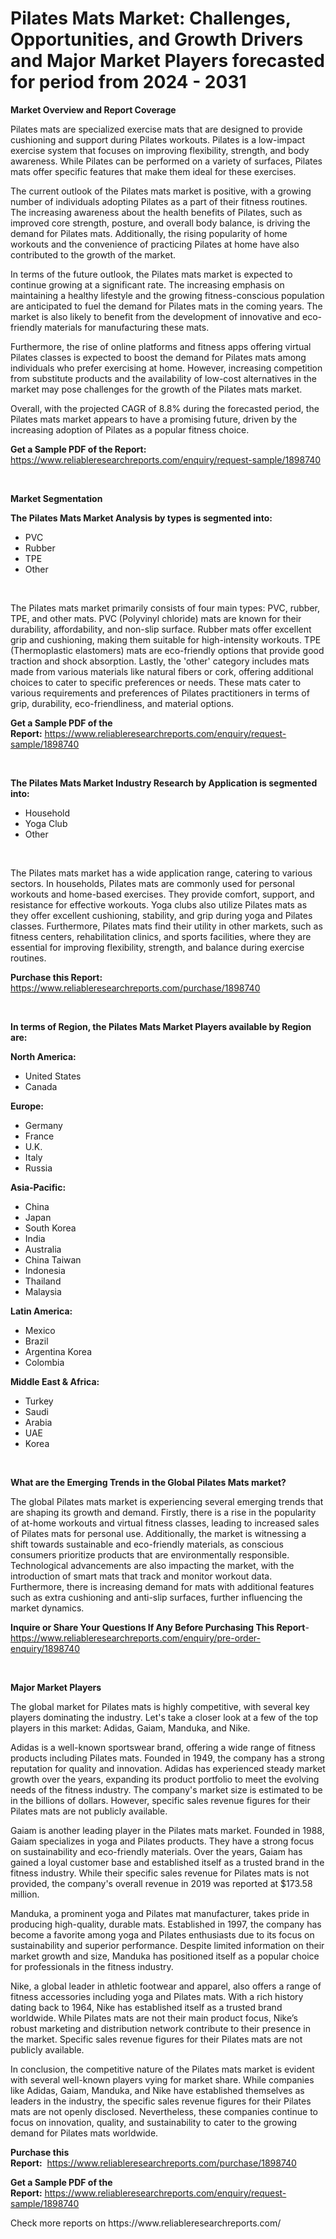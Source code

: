 <p><h1>Pilates Mats Market: Challenges, Opportunities, and Growth Drivers and Major Market Players forecasted for period from 2024 - 2031</h1></p><p><strong>Market Overview and Report Coverage</strong></p>
<p><p>Pilates mats are specialized exercise mats that are designed to provide cushioning and support during Pilates workouts. Pilates is a low-impact exercise system that focuses on improving flexibility, strength, and body awareness. While Pilates can be performed on a variety of surfaces, Pilates mats offer specific features that make them ideal for these exercises.</p><p>The current outlook of the Pilates mats market is positive, with a growing number of individuals adopting Pilates as a part of their fitness routines. The increasing awareness about the health benefits of Pilates, such as improved core strength, posture, and overall body balance, is driving the demand for Pilates mats. Additionally, the rising popularity of home workouts and the convenience of practicing Pilates at home have also contributed to the growth of the market.</p><p>In terms of the future outlook, the Pilates mats market is expected to continue growing at a significant rate. The increasing emphasis on maintaining a healthy lifestyle and the growing fitness-conscious population are anticipated to fuel the demand for Pilates mats in the coming years. The market is also likely to benefit from the development of innovative and eco-friendly materials for manufacturing these mats.</p><p>Furthermore, the rise of online platforms and fitness apps offering virtual Pilates classes is expected to boost the demand for Pilates mats among individuals who prefer exercising at home. However, increasing competition from substitute products and the availability of low-cost alternatives in the market may pose challenges for the growth of the Pilates mats market.</p><p>Overall, with the projected CAGR of 8.8% during the forecasted period, the Pilates mats market appears to have a promising future, driven by the increasing adoption of Pilates as a popular fitness choice.</p></p>
<p><strong>Get a Sample PDF of the Report:</strong> <a href="https://www.reliableresearchreports.com/enquiry/request-sample/1898740">https://www.reliableresearchreports.com/enquiry/request-sample/1898740</a></p>
<p>&nbsp;</p>
<p><strong>Market Segmentation</strong></p>
<p><strong>The Pilates Mats Market Analysis by types is segmented into:</strong></p>
<p><ul><li>PVC</li><li>Rubber</li><li>TPE</li><li>Other</li></ul></p>
<p>&nbsp;</p>
<p><p>The Pilates mats market primarily consists of four main types: PVC, rubber, TPE, and other mats. PVC (Polyvinyl chloride) mats are known for their durability, affordability, and non-slip surface. Rubber mats offer excellent grip and cushioning, making them suitable for high-intensity workouts. TPE (Thermoplastic elastomers) mats are eco-friendly options that provide good traction and shock absorption. Lastly, the 'other' category includes mats made from various materials like natural fibers or cork, offering additional choices to cater to specific preferences or needs. These mats cater to various requirements and preferences of Pilates practitioners in terms of grip, durability, eco-friendliness, and material options.</p></p>
<p><strong>Get a Sample PDF of the Report:</strong>&nbsp;<a href="https://www.reliableresearchreports.com/enquiry/request-sample/1898740">https://www.reliableresearchreports.com/enquiry/request-sample/1898740</a></p>
<p>&nbsp;</p>
<p><strong>The Pilates Mats Market Industry Research by Application is segmented into:</strong></p>
<p><ul><li>Household</li><li>Yoga Club</li><li>Other</li></ul></p>
<p>&nbsp;</p>
<p><p>The Pilates mats market has a wide application range, catering to various sectors. In households, Pilates mats are commonly used for personal workouts and home-based exercises. They provide comfort, support, and resistance for effective workouts. Yoga clubs also utilize Pilates mats as they offer excellent cushioning, stability, and grip during yoga and Pilates classes. Furthermore, Pilates mats find their utility in other markets, such as fitness centers, rehabilitation clinics, and sports facilities, where they are essential for improving flexibility, strength, and balance during exercise routines.</p></p>
<p><strong>Purchase this Report:</strong>&nbsp; <a href="https://www.reliableresearchreports.com/purchase/1898740">https://www.reliableresearchreports.com/purchase/1898740</a></p>
<p>&nbsp;</p>
<p><strong>In terms of Region, the Pilates Mats Market Players available by Region are:</strong></p>
<p>
    <p> <strong> North America: </strong>
        <ul>
            <li>United States</li>
            <li>Canada</li>
        </ul>
        </p> 
    <p> <strong> Europe: </strong>
        <ul>
            <li>Germany</li>
            <li>France</li>
            <li>U.K.</li>
            <li>Italy</li>
            <li>Russia</li>
        </ul>
        </p> 
    <p> <strong> Asia-Pacific: </strong>
        <ul>
            <li>China</li>
            <li>Japan</li>
            <li>South Korea</li>
            <li>India</li>
            <li>Australia</li>
            <li>China Taiwan</li>
            <li>Indonesia</li>
            <li>Thailand</li>
            <li>Malaysia</li>
        </ul>
        </p> 
    <p> <strong> Latin America: </strong>
        <ul>
            <li>Mexico</li>
            <li>Brazil</li>
            <li>Argentina Korea</li>
            <li>Colombia</li>
        </ul>
        </p> 
    <p> <strong> Middle East & Africa: </strong>
        <ul>
            <li>Turkey</li>
            <li>Saudi</li>
            <li>Arabia</li>
            <li>UAE</li>
            <li>Korea</li>
        </ul>
    </p>
    </p>
<p>&nbsp;</p>
<p><strong>What are the Emerging Trends in the Global Pilates Mats market?</strong></p>
<p><p>The global Pilates mats market is experiencing several emerging trends that are shaping its growth and demand. Firstly, there is a rise in the popularity of at-home workouts and virtual fitness classes, leading to increased sales of Pilates mats for personal use. Additionally, the market is witnessing a shift towards sustainable and eco-friendly materials, as conscious consumers prioritize products that are environmentally responsible. Technological advancements are also impacting the market, with the introduction of smart mats that track and monitor workout data. Furthermore, there is increasing demand for mats with additional features such as extra cushioning and anti-slip surfaces, further influencing the market dynamics.</p></p>
<p><strong>Inquire or Share Your Questions If Any Before Purchasing This Report</strong>- <a href="https://www.reliableresearchreports.com/enquiry/pre-order-enquiry/1898740">https://www.reliableresearchreports.com/enquiry/pre-order-enquiry/1898740</a></p>
<p>&nbsp;</p>
<p><strong>Major Market Players</strong></p>
<p><p>The global market for Pilates mats is highly competitive, with several key players dominating the industry. Let's take a closer look at a few of the top players in this market: Adidas, Gaiam, Manduka, and Nike.</p><p>Adidas is a well-known sportswear brand, offering a wide range of fitness products including Pilates mats. Founded in 1949, the company has a strong reputation for quality and innovation. Adidas has experienced steady market growth over the years, expanding its product portfolio to meet the evolving needs of the fitness industry. The company's market size is estimated to be in the billions of dollars. However, specific sales revenue figures for their Pilates mats are not publicly available.</p><p>Gaiam is another leading player in the Pilates mats market. Founded in 1988, Gaiam specializes in yoga and Pilates products. They have a strong focus on sustainability and eco-friendly materials. Over the years, Gaiam has gained a loyal customer base and established itself as a trusted brand in the fitness industry. While their specific sales revenue for Pilates mats is not provided, the company's overall revenue in 2019 was reported at $173.58 million.</p><p>Manduka, a prominent yoga and Pilates mat manufacturer, takes pride in producing high-quality, durable mats. Established in 1997, the company has become a favorite among yoga and Pilates enthusiasts due to its focus on sustainability and superior performance. Despite limited information on their market growth and size, Manduka has positioned itself as a popular choice for professionals in the fitness industry.</p><p>Nike, a global leader in athletic footwear and apparel, also offers a range of fitness accessories including yoga and Pilates mats. With a rich history dating back to 1964, Nike has established itself as a trusted brand worldwide. While Pilates mats are not their main product focus, Nike’s robust marketing and distribution network contribute to their presence in the market. Specific sales revenue figures for their Pilates mats are not publicly available.</p><p>In conclusion, the competitive nature of the Pilates mats market is evident with several well-known players vying for market share. While companies like Adidas, Gaiam, Manduka, and Nike have established themselves as leaders in the industry, the specific sales revenue figures for their Pilates mats are not openly disclosed. Nevertheless, these companies continue to focus on innovation, quality, and sustainability to cater to the growing demand for Pilates mats worldwide.</p></p>
<p><strong>Purchase this Report:</strong>&nbsp;&nbsp;<a href="https://www.reliableresearchreports.com/purchase/1898740">https://www.reliableresearchreports.com/purchase/1898740</a></p>
<p></p>
<p><strong>Get a Sample PDF of the Report:</strong>&nbsp;<a href="https://www.reliableresearchreports.com/enquiry/request-sample/1898740">https://www.reliableresearchreports.com/enquiry/request-sample/1898740</a></p>
<p>Check more reports on https://www.reliableresearchreports.com/</p>